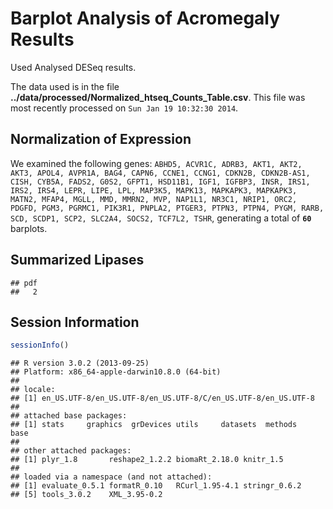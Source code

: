 Barplot Analysis of Acromegaly Results
=======================================

Used Analysed DESeq results.




The data used is in the file **../data/processed/Normalized_htseq_Counts_Table.csv**.  This file was most recently processed on ``Sun Jan 19 10:32:30 2014``.

Normalization of Expression
--------------------------------



We examined the following genes: ``ABHD5, ACVR1C, ADRB3, AKT1, AKT2, AKT3, APOL4, AVPR1A, BAG4, CAPN6, CCNE1, CCNG1, CDKN2B, CDKN2B-AS1, CISH, CYB5A, FADS2, G0S2, GFPT1, HSD11B1, IGF1, IGFBP3, INSR, IRS1, IRS2, IRS4, LEPR, LIPE, LPL, MAP3K5, MAPK13, MAPKAPK3, MAPKAPK3, MATN2, MFAP4, MGLL, MMD, MMRN2, MVP, NAP1L1, NR3C1, NRIP1, ORC2, PDGFD, PGM3, PGRMC1, PIK3R1, PNPLA2, PTGER3, PTPN3, PTPN4, PYGM, RARB, SCD, SCDP1, SCP2, SLC2A4, SOCS2, TCF7L2, TSHR``, generating a total of **``60``** barplots.







Summarized Lipases
---------------------

```
## pdf 
##   2
```


Session Information
---------------------


```r
sessionInfo()
```

```
## R version 3.0.2 (2013-09-25)
## Platform: x86_64-apple-darwin10.8.0 (64-bit)
## 
## locale:
## [1] en_US.UTF-8/en_US.UTF-8/en_US.UTF-8/C/en_US.UTF-8/en_US.UTF-8
## 
## attached base packages:
## [1] stats     graphics  grDevices utils     datasets  methods   base     
## 
## other attached packages:
## [1] plyr_1.8       reshape2_1.2.2 biomaRt_2.18.0 knitr_1.5     
## 
## loaded via a namespace (and not attached):
## [1] evaluate_0.5.1 formatR_0.10   RCurl_1.95-4.1 stringr_0.6.2 
## [5] tools_3.0.2    XML_3.95-0.2
```

